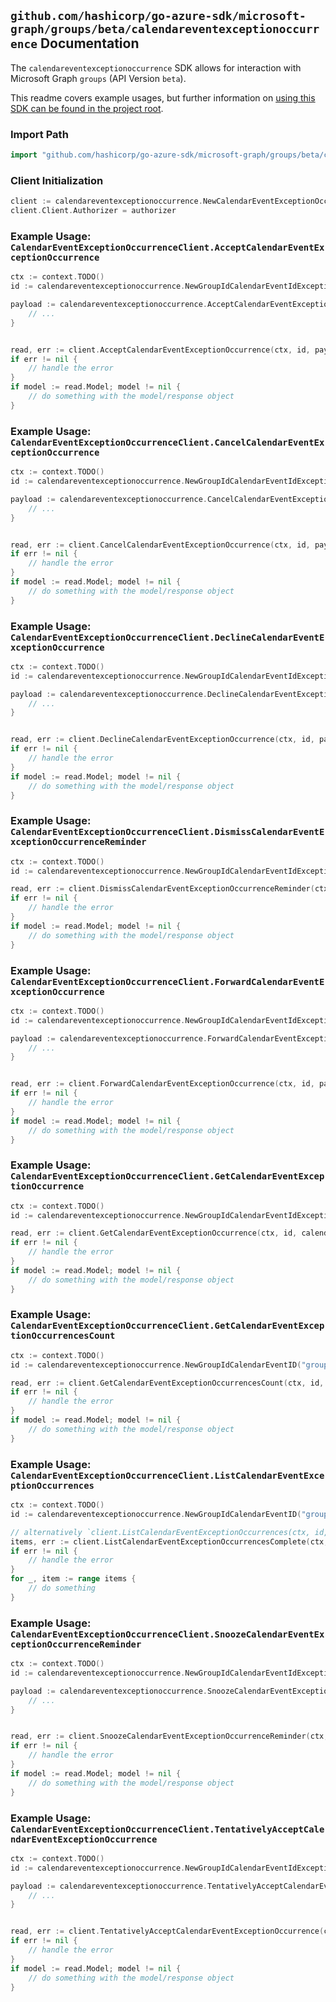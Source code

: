 
## `github.com/hashicorp/go-azure-sdk/microsoft-graph/groups/beta/calendareventexceptionoccurrence` Documentation

The `calendareventexceptionoccurrence` SDK allows for interaction with Microsoft Graph `groups` (API Version `beta`).

This readme covers example usages, but further information on [using this SDK can be found in the project root](https://github.com/hashicorp/go-azure-sdk/tree/main/docs).

### Import Path

```go
import "github.com/hashicorp/go-azure-sdk/microsoft-graph/groups/beta/calendareventexceptionoccurrence"
```


### Client Initialization

```go
client := calendareventexceptionoccurrence.NewCalendarEventExceptionOccurrenceClientWithBaseURI("https://graph.microsoft.com")
client.Client.Authorizer = authorizer
```


### Example Usage: `CalendarEventExceptionOccurrenceClient.AcceptCalendarEventExceptionOccurrence`

```go
ctx := context.TODO()
id := calendareventexceptionoccurrence.NewGroupIdCalendarEventIdExceptionOccurrenceID("groupId", "eventId", "eventId1")

payload := calendareventexceptionoccurrence.AcceptCalendarEventExceptionOccurrenceRequest{
	// ...
}


read, err := client.AcceptCalendarEventExceptionOccurrence(ctx, id, payload, calendareventexceptionoccurrence.DefaultAcceptCalendarEventExceptionOccurrenceOperationOptions())
if err != nil {
	// handle the error
}
if model := read.Model; model != nil {
	// do something with the model/response object
}
```


### Example Usage: `CalendarEventExceptionOccurrenceClient.CancelCalendarEventExceptionOccurrence`

```go
ctx := context.TODO()
id := calendareventexceptionoccurrence.NewGroupIdCalendarEventIdExceptionOccurrenceID("groupId", "eventId", "eventId1")

payload := calendareventexceptionoccurrence.CancelCalendarEventExceptionOccurrenceRequest{
	// ...
}


read, err := client.CancelCalendarEventExceptionOccurrence(ctx, id, payload, calendareventexceptionoccurrence.DefaultCancelCalendarEventExceptionOccurrenceOperationOptions())
if err != nil {
	// handle the error
}
if model := read.Model; model != nil {
	// do something with the model/response object
}
```


### Example Usage: `CalendarEventExceptionOccurrenceClient.DeclineCalendarEventExceptionOccurrence`

```go
ctx := context.TODO()
id := calendareventexceptionoccurrence.NewGroupIdCalendarEventIdExceptionOccurrenceID("groupId", "eventId", "eventId1")

payload := calendareventexceptionoccurrence.DeclineCalendarEventExceptionOccurrenceRequest{
	// ...
}


read, err := client.DeclineCalendarEventExceptionOccurrence(ctx, id, payload, calendareventexceptionoccurrence.DefaultDeclineCalendarEventExceptionOccurrenceOperationOptions())
if err != nil {
	// handle the error
}
if model := read.Model; model != nil {
	// do something with the model/response object
}
```


### Example Usage: `CalendarEventExceptionOccurrenceClient.DismissCalendarEventExceptionOccurrenceReminder`

```go
ctx := context.TODO()
id := calendareventexceptionoccurrence.NewGroupIdCalendarEventIdExceptionOccurrenceID("groupId", "eventId", "eventId1")

read, err := client.DismissCalendarEventExceptionOccurrenceReminder(ctx, id, calendareventexceptionoccurrence.DefaultDismissCalendarEventExceptionOccurrenceReminderOperationOptions())
if err != nil {
	// handle the error
}
if model := read.Model; model != nil {
	// do something with the model/response object
}
```


### Example Usage: `CalendarEventExceptionOccurrenceClient.ForwardCalendarEventExceptionOccurrence`

```go
ctx := context.TODO()
id := calendareventexceptionoccurrence.NewGroupIdCalendarEventIdExceptionOccurrenceID("groupId", "eventId", "eventId1")

payload := calendareventexceptionoccurrence.ForwardCalendarEventExceptionOccurrenceRequest{
	// ...
}


read, err := client.ForwardCalendarEventExceptionOccurrence(ctx, id, payload, calendareventexceptionoccurrence.DefaultForwardCalendarEventExceptionOccurrenceOperationOptions())
if err != nil {
	// handle the error
}
if model := read.Model; model != nil {
	// do something with the model/response object
}
```


### Example Usage: `CalendarEventExceptionOccurrenceClient.GetCalendarEventExceptionOccurrence`

```go
ctx := context.TODO()
id := calendareventexceptionoccurrence.NewGroupIdCalendarEventIdExceptionOccurrenceID("groupId", "eventId", "eventId1")

read, err := client.GetCalendarEventExceptionOccurrence(ctx, id, calendareventexceptionoccurrence.DefaultGetCalendarEventExceptionOccurrenceOperationOptions())
if err != nil {
	// handle the error
}
if model := read.Model; model != nil {
	// do something with the model/response object
}
```


### Example Usage: `CalendarEventExceptionOccurrenceClient.GetCalendarEventExceptionOccurrencesCount`

```go
ctx := context.TODO()
id := calendareventexceptionoccurrence.NewGroupIdCalendarEventID("groupId", "eventId")

read, err := client.GetCalendarEventExceptionOccurrencesCount(ctx, id, calendareventexceptionoccurrence.DefaultGetCalendarEventExceptionOccurrencesCountOperationOptions())
if err != nil {
	// handle the error
}
if model := read.Model; model != nil {
	// do something with the model/response object
}
```


### Example Usage: `CalendarEventExceptionOccurrenceClient.ListCalendarEventExceptionOccurrences`

```go
ctx := context.TODO()
id := calendareventexceptionoccurrence.NewGroupIdCalendarEventID("groupId", "eventId")

// alternatively `client.ListCalendarEventExceptionOccurrences(ctx, id, calendareventexceptionoccurrence.DefaultListCalendarEventExceptionOccurrencesOperationOptions())` can be used to do batched pagination
items, err := client.ListCalendarEventExceptionOccurrencesComplete(ctx, id, calendareventexceptionoccurrence.DefaultListCalendarEventExceptionOccurrencesOperationOptions())
if err != nil {
	// handle the error
}
for _, item := range items {
	// do something
}
```


### Example Usage: `CalendarEventExceptionOccurrenceClient.SnoozeCalendarEventExceptionOccurrenceReminder`

```go
ctx := context.TODO()
id := calendareventexceptionoccurrence.NewGroupIdCalendarEventIdExceptionOccurrenceID("groupId", "eventId", "eventId1")

payload := calendareventexceptionoccurrence.SnoozeCalendarEventExceptionOccurrenceReminderRequest{
	// ...
}


read, err := client.SnoozeCalendarEventExceptionOccurrenceReminder(ctx, id, payload, calendareventexceptionoccurrence.DefaultSnoozeCalendarEventExceptionOccurrenceReminderOperationOptions())
if err != nil {
	// handle the error
}
if model := read.Model; model != nil {
	// do something with the model/response object
}
```


### Example Usage: `CalendarEventExceptionOccurrenceClient.TentativelyAcceptCalendarEventExceptionOccurrence`

```go
ctx := context.TODO()
id := calendareventexceptionoccurrence.NewGroupIdCalendarEventIdExceptionOccurrenceID("groupId", "eventId", "eventId1")

payload := calendareventexceptionoccurrence.TentativelyAcceptCalendarEventExceptionOccurrenceRequest{
	// ...
}


read, err := client.TentativelyAcceptCalendarEventExceptionOccurrence(ctx, id, payload, calendareventexceptionoccurrence.DefaultTentativelyAcceptCalendarEventExceptionOccurrenceOperationOptions())
if err != nil {
	// handle the error
}
if model := read.Model; model != nil {
	// do something with the model/response object
}
```
